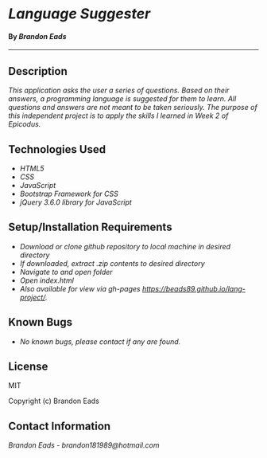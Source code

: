 # _Language Suggester_

#### By _**Brandon Eads**_

---

## Description

_This application asks the user a series of questions. Based on their answers, a programming language is suggested for them to learn. All questions and answers are not meant to be taken seriously. The purpose of this independent project is to apply the skills I learned in Week 2 of Epicodus._

## Technologies Used

* _HTML5_
* _CSS_
* _JavaScript_
* _Bootstrap Framework for CSS_
* _jQuery 3.6.0 library for JavaScript_



## Setup/Installation Requirements

* _Download or clone github repository to local machine in desired directory_
* _If downloaded, extract .zip contents to desired directory_
* _Navigate to and open folder_
* _Open index.html_
* _Also available for view via gh-pages https://beads89.github.io/lang-project/._


## Known Bugs

* _No known bugs, please contact if any are found._

## License

MIT

Copyright (c) Brandon Eads

## Contact Information

_Brandon Eads - brandon181989@hotmail.com_